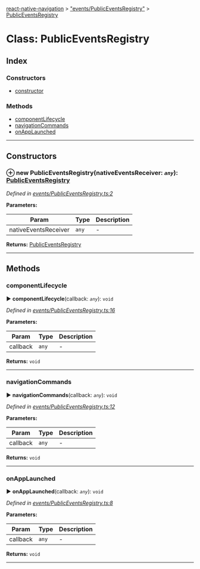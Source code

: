 [react-native-navigation](../README.md) > ["events/PublicEventsRegistry"](../modules/_events_publiceventsregistry_.md) > [PublicEventsRegistry](../classes/_events_publiceventsregistry_.publiceventsregistry.md)



# Class: PublicEventsRegistry

## Index

### Constructors

* [constructor](_events_publiceventsregistry_.publiceventsregistry.md#constructor)


### Methods

* [componentLifecycle](_events_publiceventsregistry_.publiceventsregistry.md#componentlifecycle)
* [navigationCommands](_events_publiceventsregistry_.publiceventsregistry.md#navigationcommands)
* [onAppLaunched](_events_publiceventsregistry_.publiceventsregistry.md#onapplaunched)



---
## Constructors
<a id="constructor"></a>


### ⊕ **new PublicEventsRegistry**(nativeEventsReceiver: *`any`*): [PublicEventsRegistry](_events_publiceventsregistry_.publiceventsregistry.md)


*Defined in [events/PublicEventsRegistry.ts:2](https://github.com/wix/react-native-navigation/blob/961d36be/lib/src/events/PublicEventsRegistry.ts#L2)*



**Parameters:**

| Param | Type | Description |
| ------ | ------ | ------ |
| nativeEventsReceiver | `any`   |  - |





**Returns:** [PublicEventsRegistry](_events_publiceventsregistry_.publiceventsregistry.md)

---


## Methods
<a id="componentlifecycle"></a>

###  componentLifecycle

► **componentLifecycle**(callback: *`any`*): `void`



*Defined in [events/PublicEventsRegistry.ts:16](https://github.com/wix/react-native-navigation/blob/961d36be/lib/src/events/PublicEventsRegistry.ts#L16)*



**Parameters:**

| Param | Type | Description |
| ------ | ------ | ------ |
| callback | `any`   |  - |





**Returns:** `void`





___

<a id="navigationcommands"></a>

###  navigationCommands

► **navigationCommands**(callback: *`any`*): `void`



*Defined in [events/PublicEventsRegistry.ts:12](https://github.com/wix/react-native-navigation/blob/961d36be/lib/src/events/PublicEventsRegistry.ts#L12)*



**Parameters:**

| Param | Type | Description |
| ------ | ------ | ------ |
| callback | `any`   |  - |





**Returns:** `void`





___

<a id="onapplaunched"></a>

###  onAppLaunched

► **onAppLaunched**(callback: *`any`*): `void`



*Defined in [events/PublicEventsRegistry.ts:8](https://github.com/wix/react-native-navigation/blob/961d36be/lib/src/events/PublicEventsRegistry.ts#L8)*



**Parameters:**

| Param | Type | Description |
| ------ | ------ | ------ |
| callback | `any`   |  - |





**Returns:** `void`





___


